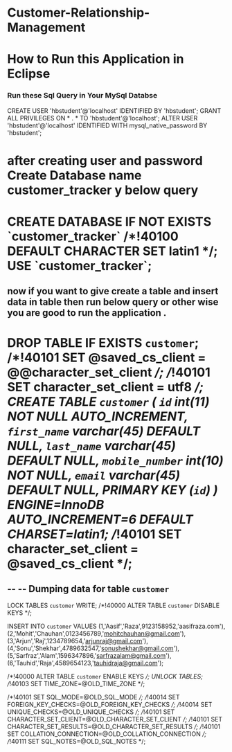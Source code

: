 # Customer-Relationship-Management

<h1 >How to Run this Application in Eclipse</h1>
<h3>Run these Sql Query in Your MySql Databse</h3>



CREATE USER 'hbstudent'@'localhost' IDENTIFIED BY 'hbstudent';
GRANT ALL PRIVILEGES ON * . * TO 'hbstudent'@'localhost';
ALTER USER 'hbstudent'@'localhost' IDENTIFIED WITH mysql_native_password BY 'hbstudent';
                                                     
                                                     
                                                     
                                                     
<h1>after creating user and password  Create Database name customer_tracker y below query<h1>
CREATE DATABASE  IF NOT EXISTS `customer_tracker` /*!40100 DEFAULT CHARACTER SET latin1 */;
USE `customer_tracker`;


<h2> now if you want to give create a table and insert data in table then run below query or other wise you are good to run the application .<h1>







DROP TABLE IF EXISTS `customer`;
/*!40101 SET @saved_cs_client     = @@character_set_client */;
/*!40101 SET character_set_client = utf8 */;
CREATE TABLE `customer` (
  `id` int(11) NOT NULL AUTO_INCREMENT,
  `first_name` varchar(45) DEFAULT NULL,
  `last_name` varchar(45) DEFAULT NULL,
  `mobile_number` int(10) NOT NULL,
  `email` varchar(45) DEFAULT NULL,
  PRIMARY KEY (`id`)
) ENGINE=InnoDB AUTO_INCREMENT=6 DEFAULT CHARSET=latin1;
/*!40101 SET character_set_client = @saved_cs_client */;

--
-- Dumping data for table `customer`
--

LOCK TABLES `customer` WRITE;
/*!40000 ALTER TABLE `customer` DISABLE KEYS */;

INSERT INTO `customer` VALUES 
	(1,'Aasif','Raza',9123158952,'aasifraza.com'),
	(2,'Mohit','Chauhan',0123456789,'mohitchauhan@gmail.com'),
	(3,'Arjun','Raj',1234789654,'arjunraj@gmail.com'),
	(4,'Sonu','Shekhar',4789632547,'sonushekhar@gmail.com'),
	(5,'Sarfraz','Alam',1596347896,'sarfrazalam@gmail.com'),
    (6,'Tauhid','Raja',4589654123,'tauhidraja@gmail.com');
    

/*!40000 ALTER TABLE `customer` ENABLE KEYS */;
UNLOCK TABLES;
/*!40103 SET TIME_ZONE=@OLD_TIME_ZONE */;

/*!40101 SET SQL_MODE=@OLD_SQL_MODE */;
/*!40014 SET FOREIGN_KEY_CHECKS=@OLD_FOREIGN_KEY_CHECKS */;
/*!40014 SET UNIQUE_CHECKS=@OLD_UNIQUE_CHECKS */;
/*!40101 SET CHARACTER_SET_CLIENT=@OLD_CHARACTER_SET_CLIENT */;
/*!40101 SET CHARACTER_SET_RESULTS=@OLD_CHARACTER_SET_RESULTS */;
/*!40101 SET COLLATION_CONNECTION=@OLD_COLLATION_CONNECTION */;
/*!40111 SET SQL_NOTES=@OLD_SQL_NOTES */;
